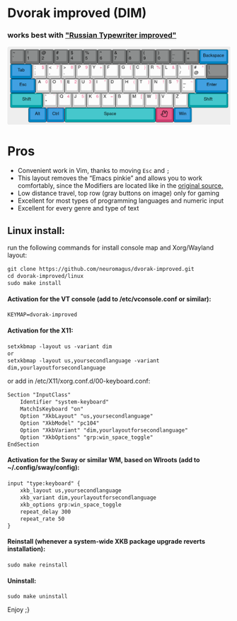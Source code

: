 # Dvorak improved (DIM)
### works best with ["Russian Typewriter improved"](https://github.com/neuromagus/dvorak-improved/tree/main/linux/ru)
![Dvorak-improved](./images/dvorak-improved.png)

# Pros
- Convenient work in Vim, thanks to moving ```Esc``` and ```;```
- This layout removes the “Emacs pinkie”  and allows you to work comfortably, since the Modifiers are located like in the [original source.](https://upload.wikimedia.org/wikipedia/commons/thumb/4/47/Space-cadet.jpg/1920px-Space-cadet.jpg)
- Low distance travel, top row (gray buttons on image) only for gaming
- Excellent for most types of programming languages and numeric input
- Excellent for every genre and type of text

## Linux install:

run the following commands for install console map and Xorg/Wayland layout:
    
    git clone https://github.com/neuromagus/dvorak-improved.git
    cd dvorak-improved/linux
    sudo make install

#### Activation for the VT console (add to /etc/vconsole.conf or similar):

    KEYMAP=dvorak-improved

#### Activation for the X11:

    setxkbmap -layout us -variant dim
    or
    setxkbmap -layout us,yoursecondlanguage -variant dim,yourlayoutforsecondlanguage

or add in /etc/X11/xorg.conf.d/00-keyboard.conf:

    Section "InputClass"
        Identifier "system-keyboard"
        MatchIsKeyboard "on"
        Option "XkbLayout" "us,yoursecondlanguage"
        Option "XkbModel" "pc104"
        Option "XkbVariant" "dim,yourlayoutforsecondlanguage"
        Option "XkbOptions" "grp:win_space_toggle"
    EndSection

#### Activation for the Sway or similar WM, based on Wlroots (add to ~/.config/sway/config):

    input "type:keyboard" {
        xkb_layout us,yoursecondlanguage
        xkb_variant dim,yourlayoutforsecondlanguage
        xkb_options grp:win_space_toggle
        repeat_delay 300
        repeat_rate 50
    }

#### Reinstall (whenever a system-wide XKB package upgrade reverts installation):

    sudo make reinstall

#### Uninstall:

    sudo make uninstall

Enjoy ;}
